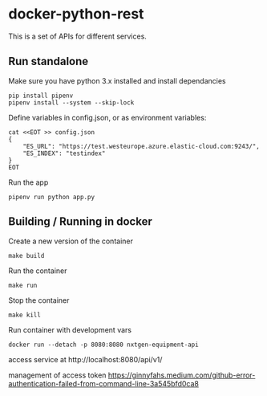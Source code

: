 # docker-python-rest

This is a set of APIs for different services.

## Run standalone
Make sure you have python 3.x installed and install dependancies
```
pip install pipenv
pipenv install --system --skip-lock
```

Define variables in config.json, or as environment variables:
```
cat <<EOT >> config.json
{
    "ES_URL": "https://test.westeurope.azure.elastic-cloud.com:9243/",
    "ES_INDEX": "testindex"
}
EOT
```

Run the app
```
pipenv run python app.py
```
## Building / Running in docker
Create a new version of the container
```
make build
```

Run the container
```
make run
```

Stop the container
```
make kill
```

Run container with development vars
```
docker run --detach -p 8080:8080 nxtgen-equipment-api
```

access service at http://localhost:8080/api/v1/

management of access token
https://ginnyfahs.medium.com/github-error-authentication-failed-from-command-line-3a545bfd0ca8